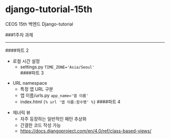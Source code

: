# django-tutorial-15th
CEOS 15th 백엔드 Django-tutorial

###1주차 과제<hr>

####파트 2<p>
* 로컬 시간 설정
  - settings.py ```TIME_ZONE='Asia/Seoul'```<br>
####파트 3<p>
* URL namespace
  - 특정 앱 URL 구분
  - 앱 이름/urls.py ```app_name='앱 이름'```
  - index.html ```{% url '앱 이름:함수명' %}```
####파트 4<p>
* 제너릭 뷰
  - 자주 등장하는 일반적인 패턴 추상화 
  - 간결한 코드 작성 가능
  - <https://docs.djangoproject.com/en/4.0/ref/class-based-views/>